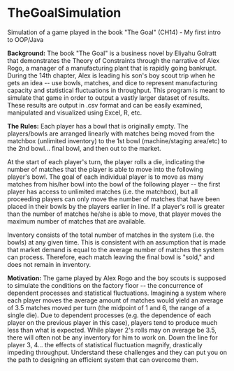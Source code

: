 # TheGoalSimulation
Simulation of a game played in the book "The Goal" (CH14) - My first intro to OOP/Java


<b>Background:</b> The book "The Goal" is a business novel by Eliyahu Golratt that demonstrates the Theory of Constraints through the narrative of Alex Rogo, a manager of a manufacturing plant that is rapidly going bankrupt. During the 14th chapter, Alex is leading his son's boy scout trip when he gets an idea -- use bowls, matches, and dice to represent manufacturing capacity and statistical fluctuations in throughput. This program is meant to simulate that game in order to output a vastly larger dataset of results. These results are output in .csv format and can be easily examined, manipulated and visualized using Excel, R, etc.

<b>The Rules:</b> Each player has a bowl that is originally empty. The players/bowls are arranged linearly with matches being moved from the matchbox (unlimited inventory) to the 1st bowl (machine/staging area/etc) to the 2nd bowl... final bowl, and then out to the market. 

At the start of each player's turn, the player rolls a die, indicating the number of matches that the player is able to move into the following player's bowl. The goal of each individual player is to move as many matches from his/her bowl into the bowl of the following player -- the first player has access to unlimited matches (i.e. the matchbox), but all proceeding players can only move the number of matches that have been placed in their bowls by the players earlier in line. If a player's roll is greater than the number of matches he/she is able to move, that player moves the maximum number of matches that are available.

Inventory consists of the total number of matches in the system (i.e. the bowls) at any given time. This is consistent with an assumption that is made that market demand is equal to the average number of matches the system can process. Therefore, each match leaving the final bowl is "sold," and does not remain in inventory.

<b>Motivation:</b> The game played by Alex Rogo and the boy scouts is supposed to simulate the conditions on the factory floor -- the concurrence of dependent processes and statistical fluctuations. Imagining a system where each player moves the average amount of matches would yield an average of 3.5 matches moved per turn (the midpoint of 1 and 6, the range of a single die). Due to dependent processes (e.g. the dependence of each player on the previous player in this case), players tend to produce much less than what is expected. While player 2's rolls may on average be 3.5, there will often not be any inventory for him to work on. Down the line for player 3, 4... the effects of statistical fluctuation magnify, drastically impeding throughput. Understand these challenges and they can put you on the path to designing an efficient system that can overcome them.



